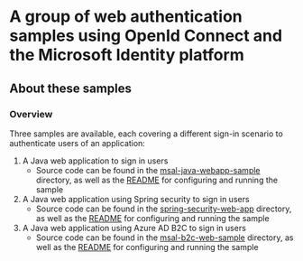 # A group of web authentication samples using OpenId Connect and the Microsoft Identity platform

## About these samples

### Overview

Three samples are available, each covering a different sign-in scenario to authenticate users of an application:
1. A Java web application to sign in users
    - Source code can be found in the [msal-java-webapp-sample](msal-java-webapp-sample) directory, as well as the [README](msal-java-webapp-sample/README.md) for configuring and running the sample
1. A Java web application using Spring security to sign in users
    - Source code can be found in the [spring-security-web-app](spring-security-web-app) directory, as well as the [README](spring-security-web-app/README.md) for configuring and running the sample
1. A Java web application using Azure AD B2C to sign in users
    - Source code can be found in the [msal-b2c-web-sample](msal-b2c-web-sample) directory, as well as the [README](msal-b2c-web-sample/README.md) for configuring and running the sample
